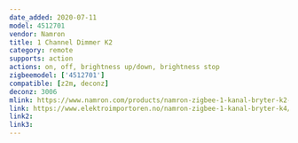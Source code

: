 ```yaml
---
date_added: 2020-07-11
model: 4512701
vendor: Namron
title: 1 Channel Dimmer K2
category: remote
supports: action
actions: on, off, brightness up/down, brightness stop
zigbeemodel: ['4512701']
compatible: [z2m, deconz]
deconz: 3006
mlink: https://www.namron.com/products/namron-zigbee-1-kanal-bryter-k2-93/
link: https://www.elektroimportoren.no/namron-zigbee-1-kanal-bryter-k4/4512702/Product.html
link2: 
link3: 
---
```

